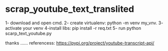 # scrap_youtube_text_translited
1- download and open cmd.
2- create virtualenv: python -m venv my_vnv.
3- activate your venv
4-install libs: pip install -r req.txt
5- run python scarp_text_youtube.py



thanks ......
referencess:
https://pypi.org/project/youtube-transcript-api/

